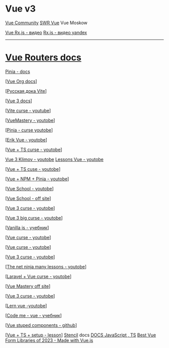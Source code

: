 # Vue v3

[Vue Community](https://vue-community.org/guide/)
[SWR Vue](https://docs-swrv.netlify.app/)
Vue Moskow

[Vue Rx.js - видео](https://www.youtube.com/watch?v=sgSV681n18I)
[Rx.js - видео yandex](https://www.youtube.com/watch?v=77UZsxGV7Cw&t=1577s)



-----

# [Vue Routers docs](https://router.vuejs.org/)

[Pinia - docs](https://pinia.vuejs.org/)

[[Vue Org docs](https://vuejs.org/)]

[[Русская дока Vite](https://vite-docs-ru.vercel.app/)]

[[Vue 3 docs](https://v3.ru.vuejs.org/ru/guide/introduction.html)]

[[Vite curse - youtube](https://www.youtube.com/watch?v=SBtNHd7ZBn4&list=PL-FhWbGlJPfZg649Ukk5vPa4nUjHhQ6o3)]

[[VueMastery - youtobe](https://www.youtube.com/@VueMastery/videos)]

[[Pinia - curse youtobe](https://www.youtube.com/watch?v=u0B9dysw29A&list=PL4cUxeGkcC9hp28dYyYBy3xoOdoeNw-hD)]

[[Erik Vue - youtobe](https://www.youtube.com/@ProgramWithErik/videos)]

[[Vue + TS curse - youtobe](https://www.youtube.com/watch?v=JfI5PISLr9w&list=PLXCRVQoBC6506Vb5Zip04DQXp5Es-YpiP)]

[Vue 3 Klimov - youtobe](https://www.youtube.com/@JavaScriptNinja/playlists)
[Lessons Vue - youtobe](https://www.youtube.com/@MakeAppswithDanny/videos)

[[Vue + TS cuse - youtobe](https://www.youtube.com/@koderhq/playlists)]

[[Vue + NPM + Pinia - youtobe](https://www.youtube.com/@frontend-skills/playlists)]

[[Vue School - youtobe](https://www.youtube.com/@vueschool)]

[[Vue School - off site](https://vueschool.io/)]

[[Vue 3 curse - youtobe](https://www.youtube.com/watch?v=hel0GmxeHyI&list=PLnKfPkeIekbb7X0TqmNNdX-CKOJaYNTpu)]

[[Vue 3 big curse - youtobe](https://www.youtube.com/@academind)]

[[Vanilla js - учебник](https://frontend-stuff.com/blog/tags/javascript/)]

[[Vue curse - youtobe](https://www.youtube.com/watch?v=DwhVtReIqQo&list=PLOjCcvKYFQgKqNqDBw8G2kLxFbrWYBqJ1&index=7)]

[[Vue curse - youtobe](https://www.youtube.com/@JohnKomarnicki/videos)]

[[Vue 3 curse - youtobe](https://www.youtube.com/watch?v=ccsz9FRy-nk&list=PLC3y8-rFHvwgeQIfSDtEGVvvSEPDkL_1f)]

[[The net ninja many lessons - youtobe](https://www.youtube.com/@NetNinja/featured)]

[[Laravel + Vue curse - youtobe](https://www.youtube.com/@laravelcreative/videos)]

[[Vue Mastery off site](https://www.vuemastery.com/)]

[[Vue 3 curse - youtobe](https://www.youtube.com/watch?v=v_I6jUPcbLs&list=PLjPfp4Ph3gBrn8h1ud8q12HSqfIQI202-)]

[[Lern vue -youtobe](https://www.youtube.com/@LearnVue)]

[[Code me - vue - учебник](https://www.code.mu/ru/)]

[[Vue stuped components - github](https://github.com/exbotanical/vue3-styled-components/tree/master/src)]

[[Vue + TS + setup - lesson](https://www.youtube.com/watch?v=p1eO5dZnp_Q)]
[Stencil](https://stenciljs.com/) docs
[DOCS JavaScript , TS](https://college.arthur-nesterenko.dev/javascript/for-loop)
[Best Vue Form Libraries of 2023 - Made with Vue.js](https://madewithvuejs.com/blog/best-vue-form-libraries)
